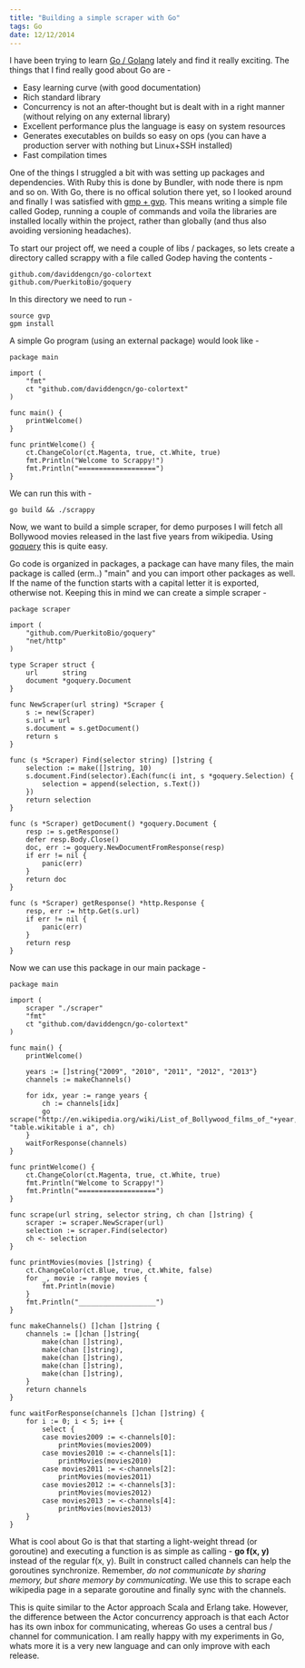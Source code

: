 ```yaml
---
title: "Building a simple scraper with Go"
tags: Go
date: 12/12/2014
---
```


I have been trying to learn [Go / Golang](https://golang.org) lately and find it really exciting. The things that I find really good about Go are -

- Easy learning curve (with good documentation)
- Rich standard library
- Concurrency is not an after-thought but is dealt with in a right manner (without relying on any external library)
- Excellent performance plus the language is easy on system resources
- Generates executables on builds so easy on ops (you can have a production server with nothing but Linux+SSH installed)
- Fast compilation times

One of the things I struggled a bit with was setting up packages and dependencies. With Ruby this is done by Bundler, with node there is npm and so on. With Go, there is no offical solution there yet, so I looked around and finally I was satisfied with [gmp + gvp](https://github.com/pote/gpm). This means writing a simple file called Godep, running a couple of commands and voila the libraries are installed locally within the project, rather than globally (and thus also avoiding versioning headaches).

To start our project off, we need a couple of libs / packages, so lets create a directory called scrappy with a file called Godep having the contents -

	github.com/daviddengcn/go-colortext
	github.com/PuerkitoBio/goquery

In this directory we need to run -
		
	source gvp
	gpm install

A simple Go program (using an external package) would look like -

	package main

	import (
		"fmt"
		ct "github.com/daviddengcn/go-colortext"
	)

	func main() {
		printWelcome()
	}

	func printWelcome() {
		ct.ChangeColor(ct.Magenta, true, ct.White, true)
		fmt.Println("Welcome to Scrappy!")
		fmt.Println("===================")
	}


We can run this with -

	go build && ./scrappy

Now, we want to build a simple scraper, for demo purposes I will fetch all Bollywood movies released in the last five years from wikipedia. Using [goquery](https://github.com/PuerkitoBio/goquery) this is quite easy.

Go code is organized in packages, a package can have many files, the main package is called (erm..) "main" and you can import other packages as well. If the name of the function starts with a capital letter it is exported, otherwise not. Keeping this in mind we can create a simple scraper -

	package scraper

	import (
		"github.com/PuerkitoBio/goquery"
		"net/http"
	)

	type Scraper struct {
		url      string
		document *goquery.Document
	}

	func NewScraper(url string) *Scraper {
		s := new(Scraper)
		s.url = url
		s.document = s.getDocument()
		return s
	}

	func (s *Scraper) Find(selector string) []string {
		selection := make([]string, 10)
		s.document.Find(selector).Each(func(i int, s *goquery.Selection) {
			selection = append(selection, s.Text())
		})
		return selection
	}

	func (s *Scraper) getDocument() *goquery.Document {
		resp := s.getResponse()
		defer resp.Body.Close()
		doc, err := goquery.NewDocumentFromResponse(resp)
		if err != nil {
			panic(err)
		}
		return doc
	}

	func (s *Scraper) getResponse() *http.Response {
		resp, err := http.Get(s.url)
		if err != nil {
			panic(err)
		}
		return resp
	}

Now we can use this package in our main package -

	package main

	import (
		scraper "./scraper"
		"fmt"
		ct "github.com/daviddengcn/go-colortext"
	)

	func main() {
		printWelcome()

		years := []string{"2009", "2010", "2011", "2012", "2013"}
		channels := makeChannels()

		for idx, year := range years {
			ch := channels[idx]
			go scrape("http://en.wikipedia.org/wiki/List_of_Bollywood_films_of_"+year, "table.wikitable i a", ch)
		}
		waitForResponse(channels)
	}

	func printWelcome() {
		ct.ChangeColor(ct.Magenta, true, ct.White, true)
		fmt.Println("Welcome to Scrappy!")
		fmt.Println("===================")
	}

	func scrape(url string, selector string, ch chan []string) {
		scraper := scraper.NewScraper(url)
		selection := scraper.Find(selector)
		ch <- selection
	}

	func printMovies(movies []string) {
		ct.ChangeColor(ct.Blue, true, ct.White, false)
		for _, movie := range movies {
			fmt.Println(movie)
		}
		fmt.Println("___________________")
	}

	func makeChannels() []chan []string {
		channels := []chan []string{
			make(chan []string),
			make(chan []string),
			make(chan []string),
			make(chan []string),
			make(chan []string),
		}
		return channels
	}

	func waitForResponse(channels []chan []string) {
		for i := 0; i < 5; i++ {
			select {
			case movies2009 := <-channels[0]:
				printMovies(movies2009)
			case movies2010 := <-channels[1]:
				printMovies(movies2010)
			case movies2011 := <-channels[2]:
				printMovies(movies2011)
			case movies2012 := <-channels[3]:
				printMovies(movies2012)
			case movies2013 := <-channels[4]:
				printMovies(movies2013)
		}
	}


What is cool about Go is that that starting a light-weight thread (or goroutine) and executing a function is as simple as calling - __go f(x, y)__ instead of the regular f(x, y). Built in construct called channels can help the goroutines synchronize. Remember, _do not communicate by sharing memory, but share memory by communicating_. We use this to scrape each wikipedia page in a separate goroutine and finally sync with the channels.

This is quite similar to the Actor approach Scala and Erlang take. However, the difference between the Actor concurrency approach is that each Actor has its own inbox for communicating, whereas Go uses a central bus / channel for communication. I am really happy with my experiments in Go, whats more it is a very new language and can only improve with each release.
